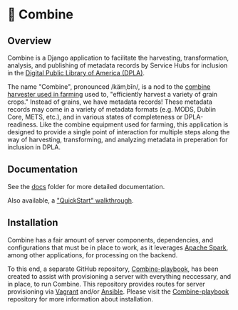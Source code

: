 # &#128668; Combine

## Overview

Combine is a Django application to facilitate the harvesting, transformation, analysis, and publishing of metadata records by Service Hubs for inclusion in the [Digital Public Library of America (DPLA)](https://dp.la/).

The name "Combine", pronounced /kämˌbīn/, is a nod to the [combine harvester used in farming](https://en.wikipedia.org/wiki/Combine_harvester) used to, "efficiently harvest a variety of grain crops."  Instead of grains, we have metadata records!  These metadata records may come in a variety of metadata formats (e.g. MODS, Dublin Core, METS, etc.), and in various states of completeness or DPLA-readiness.  Like the combine equipment used for farming, this application is designed to provide a single point of interaction for multiple steps along the way of harvesting, transforming, and analyzing metadata in preperation for inclusion in DPLA.

## Documentation

See the [docs](docs) folder for more detailed documentation.

Also available, a ["QuickStart" walkthrough](docs/quickstart.md).

## Installation

Combine has a fair amount of server components, dependencies, and configurations that must be in place to work, as it leverages [Apache Spark](https://spark.apache.org/), among other applications, for processing on the backend.

To this end, a separate GitHub repository, [Combine-playbook](https://github.com/WSULib/combine-playbook), has been created to assist with provisioning a server with everything neccessary, and in place, to run Combine.  This repository provides routes for server provisioning via [Vagrant](https://www.vagrantup.com/) and/or [Ansible](https://www.ansible.com/). Please visit the [Combine-playbook](https://github.com/WSULib/combine-playbook) repository for more information about installation.